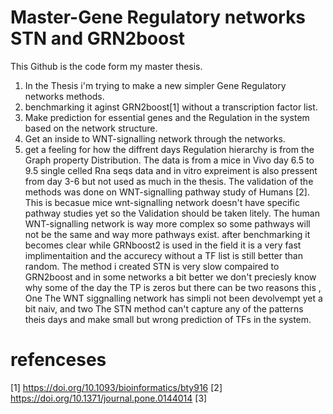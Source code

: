# Master-Gene Regulatory networks STN and GRN2boost
This Github is the code form my master thesis.
1) In the Thesis i'm trying to make a new simpler Gene Regulatory networks methods.
2) benchmarking it aginst GRN2boost[1] without a transcription factor list.
3) Make prediction for essential genes and the Regulation in the system based on the network structure.
4) Get an inside to WNT-signalling network through the networks. 
5) get a feeling for how the diffrent days Regulation hierarchy is from the Graph property Distribution.
The data is from a mice in Vivo day 6.5 to 9.5 single celled Rna seqs data and in vitro expreiment is also pressent from day 3-6 but not used as much in the thesis.
The validation of the methods was done on WNT-signalling pathway study of Humans [2]. 
This is becasue mice wnt-signalling network doesn't have specific pathway studies yet so the Validation should be taken litely.
The human WNT-signalling network is way more complex so some pathways will not be the same and way more pathways exist.
after benchmarking it becomes clear while GRNboost2 is used in the field it is a very fast implimentaition and the accurecy without a TF list is still better than random.
The method i created STN is very slow compaired to GRN2boost and in some networks a bit better we don't preciesly know why some of the day the TP is zeros but there can be two reasons this , One The WNT siggnalling network has simpli not been devolvempt yet a bit naiv, and two The STN method can't capture any of the patterns theis days and make small but wrong prediction of TFs in the system.

# refenceses 
[1] https://doi.org/10.1093/bioinformatics/bty916
[2] https://doi.org/10.1371/journal.pone.0144014
[3]
